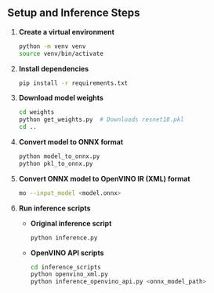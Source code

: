 ## Setup and Inference Steps

1. **Create a virtual environment**
   ```bash
   python -m venv venv
   source venv/bin/activate
   ```

2. **Install dependencies**
   ```bash
   pip install -r requirements.txt
   ```

3. **Download model weights**
   ```bash
   cd weights
   python get_weights.py  # Downloads resnet18.pkl
   cd ..
   ```

4. **Convert model to ONNX format**
   ```bash
   python model_to_onnx.py
   python pkl_to_onnx.py
   ```

5. **Convert ONNX model to OpenVINO IR (XML) format**
   ```bash
   mo --input_model <model.onnx>
   ```

6. **Run inference scripts**

   - **Original inference script**
     ```bash
     python inference.py
     ```

   - **OpenVINO API scripts**
     ```bash
     cd inference_scripts
     python openvino_xml.py
     python inference_openvino_api.py <onnx_model_path>
     ```